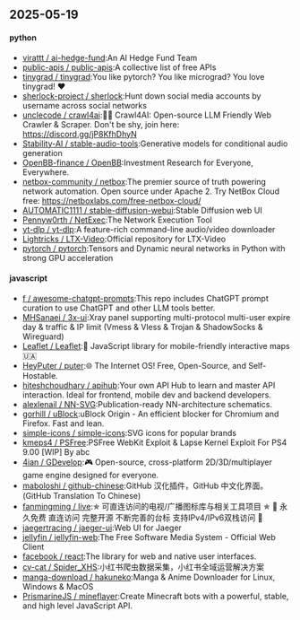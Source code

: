 ## 2025-05-19

#### python
* [virattt / ai-hedge-fund](https://github.com/virattt/ai-hedge-fund):An AI Hedge Fund Team
* [public-apis / public-apis](https://github.com/public-apis/public-apis):A collective list of free APIs
* [tinygrad / tinygrad](https://github.com/tinygrad/tinygrad):You like pytorch? You like micrograd? You love tinygrad! ❤️
* [sherlock-project / sherlock](https://github.com/sherlock-project/sherlock):Hunt down social media accounts by username across social networks
* [unclecode / crawl4ai](https://github.com/unclecode/crawl4ai):🚀🤖 Crawl4AI: Open-source LLM Friendly Web Crawler & Scraper. Don't be shy, join here: https://discord.gg/jP8KfhDhyN
* [Stability-AI / stable-audio-tools](https://github.com/Stability-AI/stable-audio-tools):Generative models for conditional audio generation
* [OpenBB-finance / OpenBB](https://github.com/OpenBB-finance/OpenBB):Investment Research for Everyone, Everywhere.
* [netbox-community / netbox](https://github.com/netbox-community/netbox):The premier source of truth powering network automation. Open source under Apache 2. Try NetBox Cloud free: https://netboxlabs.com/free-netbox-cloud/
* [AUTOMATIC1111 / stable-diffusion-webui](https://github.com/AUTOMATIC1111/stable-diffusion-webui):Stable Diffusion web UI
* [Pennyw0rth / NetExec](https://github.com/Pennyw0rth/NetExec):The Network Execution Tool
* [yt-dlp / yt-dlp](https://github.com/yt-dlp/yt-dlp):A feature-rich command-line audio/video downloader
* [Lightricks / LTX-Video](https://github.com/Lightricks/LTX-Video):Official repository for LTX-Video
* [pytorch / pytorch](https://github.com/pytorch/pytorch):Tensors and Dynamic neural networks in Python with strong GPU acceleration

#### javascript
* [f / awesome-chatgpt-prompts](https://github.com/f/awesome-chatgpt-prompts):This repo includes ChatGPT prompt curation to use ChatGPT and other LLM tools better.
* [MHSanaei / 3x-ui](https://github.com/MHSanaei/3x-ui):Xray panel supporting multi-protocol multi-user expire day & traffic & IP limit (Vmess & Vless & Trojan & ShadowSocks & Wireguard)
* [Leaflet / Leaflet](https://github.com/Leaflet/Leaflet):🍃 JavaScript library for mobile-friendly interactive maps 🇺🇦
* [HeyPuter / puter](https://github.com/HeyPuter/puter):🌐 The Internet OS! Free, Open-Source, and Self-Hostable.
* [hiteshchoudhary / apihub](https://github.com/hiteshchoudhary/apihub):Your own API Hub to learn and master API interaction. Ideal for frontend, mobile dev and backend developers.
* [alexlenail / NN-SVG](https://github.com/alexlenail/NN-SVG):Publication-ready NN-architecture schematics.
* [gorhill / uBlock](https://github.com/gorhill/uBlock):uBlock Origin - An efficient blocker for Chromium and Firefox. Fast and lean.
* [simple-icons / simple-icons](https://github.com/simple-icons/simple-icons):SVG icons for popular brands
* [kmeps4 / PSFree](https://github.com/kmeps4/PSFree):PSFree WebKit Exploit & Lapse Kernel Exploit For PS4 9.00 [WIP] By abc
* [4ian / GDevelop](https://github.com/4ian/GDevelop):🎮 Open-source, cross-platform 2D/3D/multiplayer game engine designed for everyone.
* [maboloshi / github-chinese](https://github.com/maboloshi/github-chinese):GitHub 汉化插件，GitHub 中文化界面。 (GitHub Translation To Chinese)
* [fanmingming / live](https://github.com/fanmingming/live):✯ 可直连访问的电视/广播图标库与相关工具项目 ✯ 🔕 永久免费 直连访问 完整开源 不断完善的台标 支持IPv4/IPv6双栈访问 🔕
* [jaegertracing / jaeger-ui](https://github.com/jaegertracing/jaeger-ui):Web UI for Jaeger
* [jellyfin / jellyfin-web](https://github.com/jellyfin/jellyfin-web):The Free Software Media System - Official Web Client
* [facebook / react](https://github.com/facebook/react):The library for web and native user interfaces.
* [cv-cat / Spider_XHS](https://github.com/cv-cat/Spider_XHS):小红书爬虫数据采集，小红书全域运营解决方案
* [manga-download / hakuneko](https://github.com/manga-download/hakuneko):Manga & Anime Downloader for Linux, Windows & MacOS
* [PrismarineJS / mineflayer](https://github.com/PrismarineJS/mineflayer):Create Minecraft bots with a powerful, stable, and high level JavaScript API.

